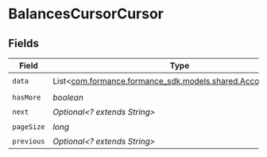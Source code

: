 # BalancesCursorCursor


## Fields

| Field                                                                                                 | Type                                                                                                  | Required                                                                                              | Description                                                                                           | Example                                                                                               |
| ----------------------------------------------------------------------------------------------------- | ----------------------------------------------------------------------------------------------------- | ----------------------------------------------------------------------------------------------------- | ----------------------------------------------------------------------------------------------------- | ----------------------------------------------------------------------------------------------------- |
| `data`                                                                                                | List<[com.formance.formance_sdk.models.shared.AccountBalance](../../models/shared/AccountBalance.md)> | :heavy_check_mark:                                                                                    | N/A                                                                                                   |                                                                                                       |
| `hasMore`                                                                                             | *boolean*                                                                                             | :heavy_check_mark:                                                                                    | N/A                                                                                                   | false                                                                                                 |
| `next`                                                                                                | *Optional<? extends String>*                                                                          | :heavy_minus_sign:                                                                                    | N/A                                                                                                   |                                                                                                       |
| `pageSize`                                                                                            | *long*                                                                                                | :heavy_check_mark:                                                                                    | N/A                                                                                                   | 15                                                                                                    |
| `previous`                                                                                            | *Optional<? extends String>*                                                                          | :heavy_minus_sign:                                                                                    | N/A                                                                                                   | YXVsdCBhbmQgYSBtYXhpbXVtIG1heF9yZXN1bHRzLol=                                                          |